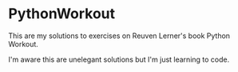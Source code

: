 # PythonWorkout

This are my solutions to exercises on Reuven Lerner's book Python Workout.

I'm aware this are unelegant solutions but I'm just learning to code.
